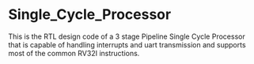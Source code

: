 # Single_Cycle_Processor
This is the RTL design code of a 3 stage Pipeline Single Cycle Processor that is capable of handling interrupts and uart transmission and supports most of the common RV32I instructions.
